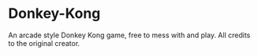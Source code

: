 # Donkey-Kong

An arcade style Donkey Kong game, free to mess with and play. All credits to the original creator.
